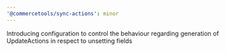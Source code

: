 ```yaml
---
'@commercetools/sync-actions': minor
---
```


Introducing configuration to control the behaviour regarding generation of UpdateActions in respect to unsetting fields
